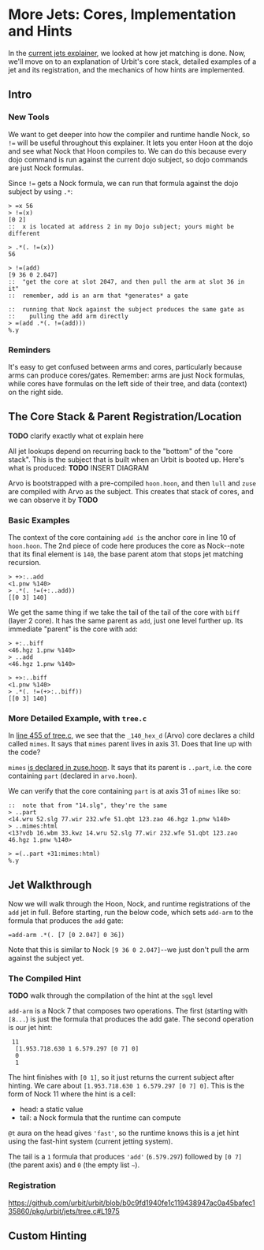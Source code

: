 # More Jets: Cores, Implementation and Hints
In the [current jets explainer](jets_current.md), we looked at how jet matching is done. Now, we'll move on to an explanation of Urbit's core stack, detailed examples of a jet and its registration, and the mechanics of how hints are implemented.

## Intro

### New Tools
We want to get deeper into how the compiler and runtime handle Nock, so `!=` will be useful throughout this explainer. It lets you enter Hoon at the dojo and see what Nock that Hoon compiles to.  We can do this because every dojo command is run against the current dojo subject, so dojo commands are just Nock formulas.

Since `!=` gets a Nock formula, we can run that formula against the dojo subject by using `.*`:
```
> =x 56
> !=(x)
[0 2]
::  x is located at address 2 in my Dojo subject; yours might be different

> .*(. !=(x))
56

> !=(add)
[9 36 0 2.047]
::  "get the core at slot 2047, and then pull the arm at slot 36 in it"
::  remember, add is an arm that *generates* a gate

::  running that Nock against the subject produces the same gate as
::    pulling the add arm directly 
> =(add .*(. !=(add)))
%.y
```

### Reminders
It's easy to get confused between arms and cores, particularly because arms can produce cores/gates. Remember: arms are just Nock formulas, while cores have formulas on the left side of their tree, and data (context) on the right side.

## The Core Stack & Parent Registration/Location
**TODO** clarify exactly what ot explain here

All jet lookups depend on recurring back to the "bottom" of the "core stack". This is the subject that is built when an Urbit is booted up. Here's what is produced:
**TODO** INSERT DIAGRAM

Arvo is bootstrapped with a pre-compiled `hoon.hoon`, and then `lull` and `zuse` are compiled with Arvo as the subject. This creates that stack of cores, and we can observe it by **TODO**

### Basic Examples
The context of the core containing `add is` the anchor core in line 10 of `hoon.hoon`. The 2nd piece of code here produces the core as Nock--note that its final element is `140`, the base parent atom that stops jet matching recursion.
```
> +>:..add
<1.pnw %140>
> .*(. !=(+:..add))
[[0 3] 140]
```

We get the same thing if we take the tail of the tail of the core with `biff` (layer 2 core). It has the same parent as `add`, just one level further up. Its immediate "parent" is the core with `add`:
```
> +:..biff
<46.hgz 1.pnw %140>
> ..add
<46.hgz 1.pnw %140>

> +>:..biff
<1.pnw %140>
> .*(. !=(+>:..biff))
[[0 3] 140]
```

### More Detailed Example, with `tree.c`
In [line 455 of tree.c](https://github.com/urbit/urbit/blob/b0c9fd1940fe1c119438947ac0a45bafec135860/pkg/urbit/jets/tree.c#L455), we see that the `_140_hex_d` (Arvo) core declares a child called `mimes`. It says that `mimes` parent lives in axis 31. Does that line up with the code?

`mimes` [is declared in zuse.hoon](https://github.com/urbit/urbit/blob/b0c9fd1940fe1c119438947ac0a45bafec135860/pkg/arvo/sys/zuse.hoon#L3899). It says that its parent is `..part`, i.e. the core containing `part` (declared in `arvo.hoon`).

We can verify that the core containing `part` is at axis 31 of `mimes` like so:
```
::  note that from "14.slg", they're the same
> ..part
<14.wru 52.slg 77.wir 232.wfe 51.qbt 123.zao 46.hgz 1.pnw %140>
> ..mimes:html
<13?vdb 16.wbm 33.kwz 14.wru 52.slg 77.wir 232.wfe 51.qbt 123.zao 46.hgz 1.pnw %140>

> =(..part +31:mimes:html)
%.y
```

## Jet Walkthrough
Now we will walk through the Hoon, Nock, and runtime registrations of the `add` jet in full. Before starting, run the below code, which sets `add-arm` to the formula that produces the `add` gate:
```
=add-arm .*(. [7 [0 2.047] 0 36])
```
Note that this is similar to Nock `[9 36 0 2.047]`--we just don't pull the arm against the subject yet.

### The Compiled Hint
**TODO** walk through the compilation of the hint at the `sggl` level

`add-arm` is a Nock 7 that composes two operations. The first (starting with `[8...`) is just  the formula that produces the add gate. The second operation is our jet hint:
```
 11
  [1.953.718.630 1 6.579.297 [0 7] 0]
  0
  1
```
The hint finishes with `[0 1]`, so it just returns the current subject after hinting. We care about `[1.953.718.630 1 6.579.297 [0 7] 0]`. This is the form of Nock 11 where the hint is a cell: 
* head: a static value
* tail: a Nock formula that the runtime can compute

`@t` aura on the head gives `'fast'`, so the runtime knows this is a jet hint using the fast-hint system (current jetting system).

The tail is a `1` formula that produces `'add'` (`6.579.297`) followed by `[0 7]` (the parent axis) and `0` (the empty list `~`).


### Registration
https://github.com/urbit/urbit/blob/b0c9fd1940fe1c119438947ac0a45bafec135860/pkg/urbit/jets/tree.c#L1975


## Custom Hinting

